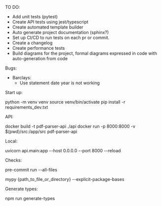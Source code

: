 TO DO:

- Add unit tests (pytest)
- Create API tests using jest/typescript
- Create automated template builder
- Auto generate project documentation (sphinx?)
- Set up CI/CD to run tests on each pr or commit.
- Create a changelog
- Create performance tests
- Build diagrams for the project, formal diagrams expressed in code with auto-generation from code

Bugs:

- Barclays:
  - Use statement date year is not working

Start up:

python -m venv venv
source venv/bin/activate
pip install -r requirements_dev.txt

API:

docker build -t pdf-parser-api ./api
docker run -p 8000:8000 -v $(pwd)/src:/app/src pdf-parser-api

Local:

uvicorn api.main:app --host 0.0.0.0 --port 8000 --reload

Checks:

pre-commit run --all-files

mypy {path_to_file_or_directory} --explicit-package-bases


Generate types:

npm run generate-types